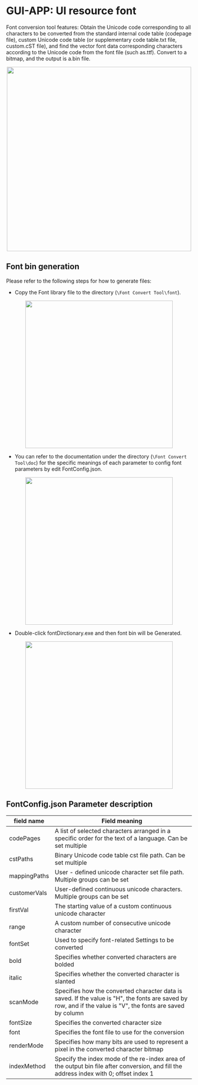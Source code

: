 # GUI-APP: UI resource font

Font conversion tool features: Obtain the Unicode code corresponding to all characters to be converted from the standard internal code table (codepage file), custom Unicode code table (or supplementary code table.txt file, custom.cST file), and find the vector font data corresponding characters according to the Unicode code from the font file (such as.ttf). Convert to a bitmap, and the output is a.bin file.

<div style="text-align: center"><img width= "500" src="https://foruda.gitee.com/images/1708226065411340283/b7deeeff_13674272.png" ></div>

## Font bin generation
Please refer to the following steps for how to generate files:
* Copy the Font library file to the directory (`\Font Convert Tool\font`).

<div style="text-align: center"><img width= "400" src="https://foruda.gitee.com/images/1718779202121064741/2e5506f6_13408154.png" ></div>

* You can refer to the documentation under the directory (`\Font Convert Tool\doc`) for the specific meanings of each parameter to config font parameters by edit FontConfig.json.

<div style="text-align: center"><img width= "400" src="https://foruda.gitee.com/images/1718779327750693194/d2cd240c_13408154.png" ></div>

* Double-click fontDirctionary.exe and then font bin will be Generated.

<div style="text-align: center"><img width= "400" src="https://foruda.gitee.com/images/1718779549743952722/46c77609_13408154.png" ></div>

## FontConfig.json Parameter description

| field name | Field meaning|
| ----- | ---- |
| codePages | A list of selected characters arranged in a specific order for the text of a language. Can be set multiple |
| cstPaths | Binary Unicode code table cst file path. Can be set multiple |
| mappingPaths|User - defined unicode character set file path. Multiple groups can be set|
|customerVals|User-defined continuous unicode characters. Multiple groups can be set|
|firstVal|The starting value of a custom continuous unicode character|
|range|A custom number of consecutive unicode character|
|fontSet|Used to specify font-related Settings to be converted|
|bold|Specifies whether converted characters are bolded|
|italic|Specifies whether the converted character is slanted|
|scanMode|Specifies how the converted character data is saved. If the value is "H", the fonts are saved by row, and if the value is "V", the fonts are saved by column|
|fontSize|Specifies the converted character size|
|font|Specifies the font file to use for the conversion|
|renderMode|Specifies how many bits are used to represent a pixel in the converted character bitmap|
|indexMethod|Specify the index mode of the re-index area of the output bin file after conversion, and fill the address index with 0; offset index 1|




   


   
    

   































